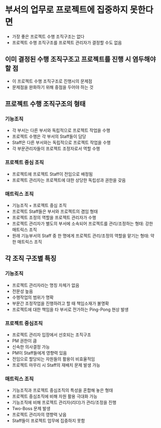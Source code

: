 # 부서의 업무로 프로젝트에 집중하지 못한다면

- 가장 좋은 프로젝트 수행 조직구조는 없다
- 프로젝트 수행 조직구조를 프로젝트 관리자가 결정할 수도 없음

## 이미 결정된 수행 조직구조고 프로젝트를 진행 시 염두해야 할 점

- 이 프로젝트 수행 조직구조로 진행시의 문제점
- 문제점을 완화하기 위해 중점을 두어야 하는 것

## 프로젝트 수행 조직구조의 형태

### 기능조직

- 각 부서는 다른 부서와 독립적으로 프로젝트 작업을 수행
- 프로젝트 수행은 각 부서의 Staff들이 담당
- Staff은 다른 부서와는 독립적으로 프로젝트 작업을 수행
- 각 부문관리자들이 프로젝트 조정자로서 역할 수행

### 프로젝트 중심 조직

- 프로젝트에 프로젝트 Staff이 전임으로 배정됨
- 프로젝트 관리자는 프로젝트에 대한 상당한 독립성과 권한을 갖음

### 매트릭스 조직

- 기능조직 + 프로젝트 중심 조직
- 프로젝트 Staff들은 부서와 프로젝트의 겸임 형태
- 프로젝트 조정의 역할을 프로젝트 관리자가 수행
- 프로젝트 관리자가 별도의 부서에 소속되어 프로젝트를 관리/조정하는 형태: 강한 매트릭스 조직
- 원래 기능부서의 Staff 중 한 명에게 프로젝트 관리/조정의 역할을 맡기는 형태: 약한 매트릭스 조직

## 각 조직 구조별 특징

### 기능조직

- 프로젝트 관리자라는 명칭 자체가 없음
- 전문성 높음
- 수행작업의 범위가 명확
- 부문간 조정작업을 진행하려고 할 때 책임소재가 불명확
- 프로젝트에 대한 책임을 타 부서로 전가하는 Ping-Pong 현상 발생

### 프로젝트 중심조직

- 프로젝트 관리자 입장에서 선호되는 조직구조
- PM 권한이 큼
- 신속한 의사결정 가능
- PM이 Staff들에게 영향력 있음
- 전임으로 할당되는 자원들의 활용이 비효율적임
- 프로젝트 마무리 시 Staff의 재배치 문제 발생 가능

### 매트릭스 조직

- 기능조직과 프로젝트 중심조직의 특성을 혼합해 놓은 형태
- 프로젝트 중심조직에 비해 자원 활용 극대화 가능
- 기능조직에 비해 프로젝트 관리자(리더)가 관리/조정을 진행
- Two-Boss 문제 발생
- 프로젝트 관리자의 영향력 낮음
- Staff들이 프로젝트 업무에 집중하지 못함
